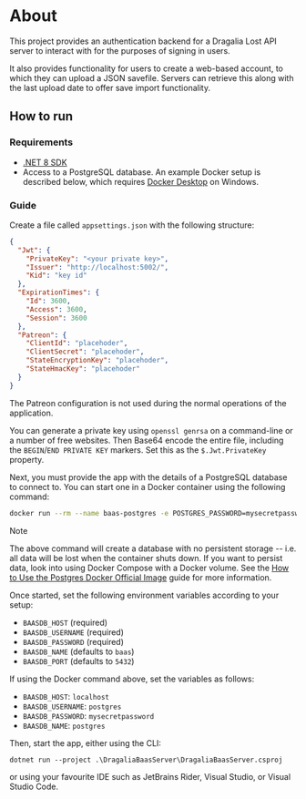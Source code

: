 # About

This project provides an authentication backend for a Dragalia Lost API server to interact with for the purposes of signing in users.

It also provides functionality for users to create a web-based account, to which they can upload a JSON savefile. Servers can retrieve this along with the last upload date to offer save import functionality.

## How to run

### Requirements

- [.NET 8 SDK](https://dotnet.microsoft.com/en-us/download/dotnet/8.0)
- Access to a PostgreSQL database. An example Docker setup is described below, which requires [Docker Desktop](https://www.docker.com/products/docker-desktop/) on Windows.

### Guide

Create a file called `appsettings.json` with the following structure:

```json
{
  "Jwt": {
    "PrivateKey": "<your private key>",
    "Issuer": "http://localhost:5002/",
    "Kid": "key id"
  },
  "ExpirationTimes": {
    "Id": 3600,
    "Access": 3600,
    "Session": 3600
  },
  "Patreon": {
    "ClientId": "placehoder",
    "ClientSecret": "placehoder",
    "StateEncryptionKey": "placehoder",
    "StateHmacKey": "placehoder"
  }
}
```

The Patreon configuration is not used during the normal operations of the application.

You can generate a private key using `openssl genrsa` on a command-line or a number of free websites. Then Base64 encode the entire file, including the `BEGIN`/`END PRIVATE KEY` markers. Set this as the `$.Jwt.PrivateKey` property.

Next, you must provide the app with the details of a PostgreSQL database to connect to. You can start one in a Docker container using the following command:

```bash
docker run --rm --name baas-postgres -e POSTGRES_PASSWORD=mysecretpassword -p 5432:5432 -d postgres:15
```

> [!NOTE]  
> The above command will create a database with no persistent storage -- i.e. all data will be lost when the container shuts down. If you want to persist data, look into using Docker Compose with a Docker volume. See the [How to Use the Postgres Docker Official Image](https://www.docker.com/blog/how-to-use-the-postgres-docker-official-image/) guide for more information.

Once started, set the following environment variables according to your setup:

- `BAASDB_HOST` (required)
- `BAASDB_USERNAME` (required)
- `BAASDB_PASSWORD` (required)
- `BAASDB_NAME` (defaults to `baas`)
- `BAASDB_PORT` (defaults to `5432`)

If using the Docker command above, set the variables as follows:

- `BAASDB_HOST`: `localhost`
- `BAASDB_USERNAME`: `postgres`
- `BAASDB_PASSWORD`: `mysecretpassword`
- `BAASDB_NAME`: `postgres`

Then, start the app, either using the CLI:

```
dotnet run --project .\DragaliaBaasServer\DragaliaBaasServer.csproj
```

or using your favourite IDE such as JetBrains Rider, Visual Studio, or Visual Studio Code.
